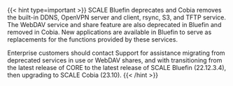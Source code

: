 ---
---

{{< hint type=important >}}
SCALE Bluefin deprecates and Cobia removes the built-in DDNS, OpenVPN server and client, rsync, S3, and TFTP service. 
The WebDAV service and share feature are also deprecated in Bluefin and removed in Cobia. 
New applications are available in Bluefin to serve as replacements for the functions provided by these services.

Enterprise customers should contact Support for assistance migrating from deprecated services in use or WebDAV shares, and with transitioning from the latest release of CORE to the latest release of SCALE Bluefin (22.12.3.4), then upgrading to SCALE Cobia (23.10). 
{{< /hint >}}











